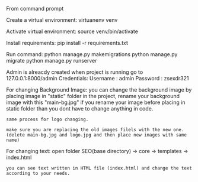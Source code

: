 From command prompt

Create a virtual environment:
virtuanenv venv

Activate virtual environment:
source venv/bin/activate

Install requirements:
pip install -r requirements.txt

Run command:
python manage.py makemigrations
python manage.py migrate
python manage.py runserver 

Admin is alreacdy created when project is running go to 127.0.0.1:8000/admin
Credentials:
Username : admin
Password : zsexdr321































































For changing Background Image:
    you can change the background image by placing image in "static" folder in the project, rename your background image with this "main-bg.jpg" if you rename your image before placing in static folder than you dont have to change anything in code.

    same process for logo changing.

    make sure you are replacing the old images filels with the new one. (delete main-bg.jpg and logo.jpg and then place new images with same name)

For changing text:
    open folder SEO(base directory) -> core -> templates -> index.html

    you can see text written in HTML file (index.html) and change the text according to your needs.
